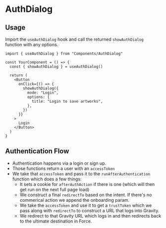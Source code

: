 # AuthDialog

## Usage

Import the `useAuthDialog` hook and call the returned `showAuthDialog` function with any options.

```tsx
import { useAuthDialog } from "Components/AuthDialog"

const YourComponent = () => {
  const { showAuthDialog } = useAuthDialog()

  return (
    <Button
      onClick={() => {
        showAuthDialog({
          mode: "Login",
          options: {
            title: "Login to save artworks",
          },
        })
      }}
    >
      Login
    </Button>
  )
}
```

## Authentication Flow

- Authentication happens via a login or sign up.
- Those functions return a user with an `accessToken`
- We take that `accessToken` and pass it to the `runAfterAuthentication` function which does a few things:
  - It sets a cookie for `afterAuthAction` if there is one (which will then get run on the next full page load)
  - We construct a final `redirectTo` based on the intent. If there's no commerical action we append the onboarding param.
  - We take the `accessToken` and use it to get a `trustToken` which we pass along with `redirectTo` to construct a URL that logs into Gravity.
  - We redirect to that Gravity URL which logs in and then redirects back to the ultimate destination in Force.
